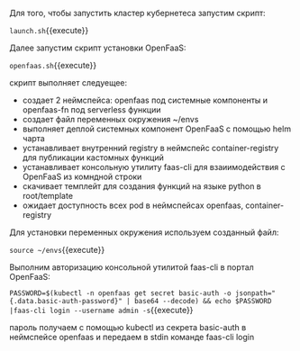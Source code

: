 Для того, чтобы запустить кластер кубернетеса запустим скрипт: 

`launch.sh`{{execute}}

Далее запустим скрипт установки OpenFaaS:

`openfaas.sh`{{execute}}

скрипт выполняет следуещее:
- создает 2 неймспейса: openfaas под системные компоненты и openfaas-fn под serverless функции
- создает файл переменных окружения ~/envs
- выполняет деплой системных компонент OpenFaaS с помощью helm чарта 
- устанавливает внутренний registry в неймспейс container-registry для публикации кастомных функций
- устанавливает консольную утилиту faas-cli для взаиимодействия с OpenFaaS из комндной строки
- скачивает темплейт для создания функций на языке python в root/template
- ожидает доступность всех pod в неймспейсах openfaas, container-registry

Для установки переменных окружения используем созданный файл:

`source ~/envs`{{execute}}

Выполним авторизацию консольной утилитой faas-cli в портал OpenFaaS:

`PASSWORD=$(kubectl -n openfaas get secret basic-auth -o jsonpath="{.data.basic-auth-password}" | base64 --decode) && echo $PASSWORD |faas-cli login --username admin -s`{{execute}}

пароль получаем с помощью kubectl из секрета basic-auth в неймспейсе openfaas и передаем в stdin команде faas-cli login